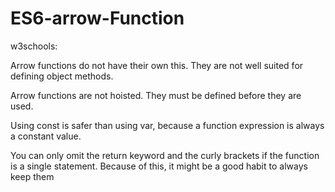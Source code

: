 # ES6-arrow-Function

w3schools:

Arrow functions do not have their own this. They are not well suited for defining object methods.

Arrow functions are not hoisted. They must be defined before they are used.

Using const is safer than using var, because a function expression is always a constant value.

You can only omit the return keyword and the curly brackets if the function is a single statement. Because of this, it might be a good habit to always keep them

